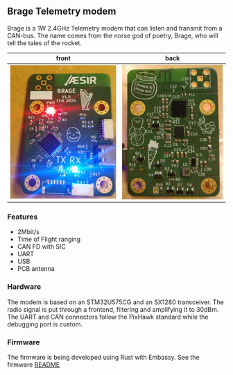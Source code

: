 ## Brage Telemetry modem
Brage is a 1W 2.4GHz Telemetry modem that can listen and transmit from a CAN-bus. The name comes from the norse god of poetry, Brage, who will tell the tales of the rocket.


| front | back |
|--------------------|-------------------|
|![](docs/front.jpg) | ![](docs/back.jpg)|

### Features
* 2Mbit/s
* Time of Flight ranging
* CAN FD with SIC
* UART
* USB
* PCB antenna

### Hardware
The modem is based on an STM32U575CG and an SX1280 transceiver. The radio signal is put through a frontend, filtering and amplifying it to 30dBm. The UART and CAN connectors follow the PixHawk standard while the debugging port is custom.

### Firmware
The firmware is being developed using Rust with Embassy.
See the firmware [README](firmware/README.md)